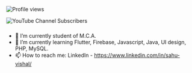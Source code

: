![Profile views](https://gpvc.arturio.dev/VishalSahu)

![YouTube Channel Subscribers](https://img.shields.io/youtube/channel/subscribers/UCb_IZx4cH0PPoYt9aDjcfOg?style=social)

###
- 🔭 I’m currently student of M.C.A.
- 🌱 I’m currently learning Flutter, Firebase, Javascript, Java, UI design, PHP, MySQL.
- 📫 How to reach me: LinkedIn - https://www.linkedin.com/in/sahu-vishal/

